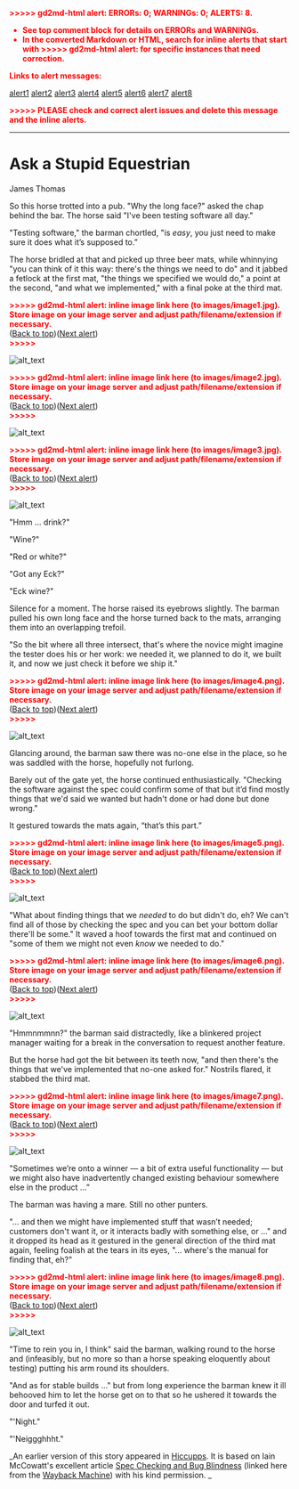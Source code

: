 <!-- Copy and paste the converted output. -->

<!-----
NEW: Check the "Suppress top comment" option to remove this info from the output.

Conversion time: 5.615 seconds.


Using this Markdown file:

1. Paste this output into your source file.
2. See the notes and action items below regarding this conversion run.
3. Check the rendered output (headings, lists, code blocks, tables) for proper
   formatting and use a linkchecker before you publish this page.

Conversion notes:

* Docs to Markdown version 1.0β29
* Thu Feb 04 2021 03:17:46 GMT-0800 (PST)
* Source doc: Ask a Stupid Equestrian
* This document has images: check for >>>>>  gd2md-html alert:  inline image link in generated source and store images to your server. NOTE: Images in exported zip file from Google Docs may not appear in  the same order as they do in your doc. Please check the images!

----->


<p style="color: red; font-weight: bold">>>>>>  gd2md-html alert:  ERRORs: 0; WARNINGs: 0; ALERTS: 8.</p>
<ul style="color: red; font-weight: bold"><li>See top comment block for details on ERRORs and WARNINGs. <li>In the converted Markdown or HTML, search for inline alerts that start with >>>>>  gd2md-html alert:  for specific instances that need correction.</ul>

<p style="color: red; font-weight: bold">Links to alert messages:</p><a href="#gdcalert1">alert1</a>
<a href="#gdcalert2">alert2</a>
<a href="#gdcalert3">alert3</a>
<a href="#gdcalert4">alert4</a>
<a href="#gdcalert5">alert5</a>
<a href="#gdcalert6">alert6</a>
<a href="#gdcalert7">alert7</a>
<a href="#gdcalert8">alert8</a>

<p style="color: red; font-weight: bold">>>>>> PLEASE check and correct alert issues and delete this message and the inline alerts.<hr></p>



# Ask a Stupid Equestrian

James Thomas

So this horse trotted into a pub. "Why the long face?" asked the chap behind the bar. The horse said "I've been testing software all day."

"Testing software," the barman chortled, "is _easy_, you just need to make sure it does what it’s supposed to.”

The horse bridled at that and picked up three beer mats, while whinnying "you can think of it this way: there's the things we need to do" and it jabbed a fetlock at the first mat, "the things we specified we would do," a point at the second, "and what we implemented," with a final poke at the third mat.



<p id="gdcalert1" ><span style="color: red; font-weight: bold">>>>>>  gd2md-html alert: inline image link here (to images/image1.jpg). Store image on your image server and adjust path/filename/extension if necessary. </span><br>(<a href="#">Back to top</a>)(<a href="#gdcalert2">Next alert</a>)<br><span style="color: red; font-weight: bold">>>>>> </span></p>


![alt_text](images/image1.jpg "image_tooltip")


<p id="gdcalert2" ><span style="color: red; font-weight: bold">>>>>>  gd2md-html alert: inline image link here (to images/image2.jpg). Store image on your image server and adjust path/filename/extension if necessary. </span><br>(<a href="#">Back to top</a>)(<a href="#gdcalert3">Next alert</a>)<br><span style="color: red; font-weight: bold">>>>>> </span></p>


![alt_text](images/image2.jpg "image_tooltip")


<p id="gdcalert3" ><span style="color: red; font-weight: bold">>>>>>  gd2md-html alert: inline image link here (to images/image3.jpg). Store image on your image server and adjust path/filename/extension if necessary. </span><br>(<a href="#">Back to top</a>)(<a href="#gdcalert4">Next alert</a>)<br><span style="color: red; font-weight: bold">>>>>> </span></p>


![alt_text](images/image3.jpg "image_tooltip")


"Hmm ... drink?"

"Wine?"

"Red or white?"

"Got any Eck?"

"Eck wine?"

Silence for a moment. The horse raised its eyebrows slightly. The barman pulled his own long face and the horse turned back to the mats, arranging them into an overlapping trefoil.

"So the bit where all three intersect, that's where the novice might imagine the tester does his or her work: we needed it, we planned to do it, we built it, and now we just check it before we ship it."



<p id="gdcalert4" ><span style="color: red; font-weight: bold">>>>>>  gd2md-html alert: inline image link here (to images/image4.png). Store image on your image server and adjust path/filename/extension if necessary. </span><br>(<a href="#">Back to top</a>)(<a href="#gdcalert5">Next alert</a>)<br><span style="color: red; font-weight: bold">>>>>> </span></p>


![alt_text](images/image4.png "image_tooltip")


Glancing around, the barman saw there was no-one else in the place, so he was saddled with the horse, hopefully not furlong.

Barely out of the gate yet, the horse continued enthusiastically. "Checking the software against the spec could confirm some of that but it’d find mostly things that we'd said we wanted but hadn't done or had done but done wrong." 

It gestured towards the mats again, “that’s this part.”



<p id="gdcalert5" ><span style="color: red; font-weight: bold">>>>>>  gd2md-html alert: inline image link here (to images/image5.png). Store image on your image server and adjust path/filename/extension if necessary. </span><br>(<a href="#">Back to top</a>)(<a href="#gdcalert6">Next alert</a>)<br><span style="color: red; font-weight: bold">>>>>> </span></p>


![alt_text](images/image5.png "image_tooltip")


"What about finding things that we _needed_ to do but didn't do, eh? We can't find all of those by checking the spec and you can bet your bottom dollar there'll be some." It waved a hoof towards the first mat and continued on "some of them we might not even _know_ we needed to do."


    

<p id="gdcalert6" ><span style="color: red; font-weight: bold">>>>>>  gd2md-html alert: inline image link here (to images/image6.png). Store image on your image server and adjust path/filename/extension if necessary. </span><br>(<a href="#">Back to top</a>)(<a href="#gdcalert7">Next alert</a>)<br><span style="color: red; font-weight: bold">>>>>> </span></p>


![alt_text](images/image6.png "image_tooltip")


"Hmmnmmnn?" the barman said distractedly, like a blinkered project manager waiting for a break in the conversation to request another feature. 

But the horse had got the bit between its teeth now, "and then there's the things that we've implemented that no-one asked for." Nostrils flared, it stabbed the third mat. 



<p id="gdcalert7" ><span style="color: red; font-weight: bold">>>>>>  gd2md-html alert: inline image link here (to images/image7.png). Store image on your image server and adjust path/filename/extension if necessary. </span><br>(<a href="#">Back to top</a>)(<a href="#gdcalert8">Next alert</a>)<br><span style="color: red; font-weight: bold">>>>>> </span></p>


![alt_text](images/image7.png "image_tooltip")


"Sometimes we’re onto a winner — a bit of extra useful functionality — but we might also have inadvertently changed existing behaviour somewhere else in the product ...” 

The barman was having a mare. Still no other punters.

"... and then we might have implemented stuff that wasn’t needed; customers don't want it, or it interacts badly with something else, or ..." and it dropped its head as it gestured in the general direction of the third mat again, feeling foalish at the tears in its eyes, "... where's the manual for finding that, eh?"


    

<p id="gdcalert8" ><span style="color: red; font-weight: bold">>>>>>  gd2md-html alert: inline image link here (to images/image8.png). Store image on your image server and adjust path/filename/extension if necessary. </span><br>(<a href="#">Back to top</a>)(<a href="#gdcalert9">Next alert</a>)<br><span style="color: red; font-weight: bold">>>>>> </span></p>


![alt_text](images/image8.png "image_tooltip")


"Time to rein you in, I think" said the barman, walking round to the horse and (infeasibly, but no more so than a horse speaking eloquently about testing) putting his arm round its shoulders.

"And as for stable builds ..." but from long experience the barman knew it ill behooved him to let the horse get on to that so he ushered it towards the door and turfed it out.

"'Night."

"'Neiggghhht."

_An earlier version of this story appeared in [Hiccupps](https://qahiccupps.blogspot.com/2013/08/ask-stupid-equestrian.html). It is based on Iain McCowatt's excellent article [Spec Checking and Bug Blindness](http://web.archive.org/web/20140729150250/http://exploringuncertainty.com/blog/archives/253) (linked here from the [Wayback Machine](http://web.archive.org/)) with his kind permission. _
